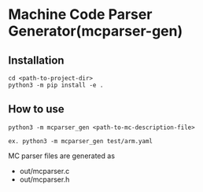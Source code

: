 # Machine Code Parser Generator(mcparser-gen)
## Installation
```
cd <path-to-project-dir>
python3 -m pip install -e .
```

## How to use
```
python3 -m mcparser_gen <path-to-mc-description-file>

ex. python3 -m mcparser_gen test/arm.yaml
```
MC parser files are generated as
* out/mcparser.c
* out/mcparser.h
